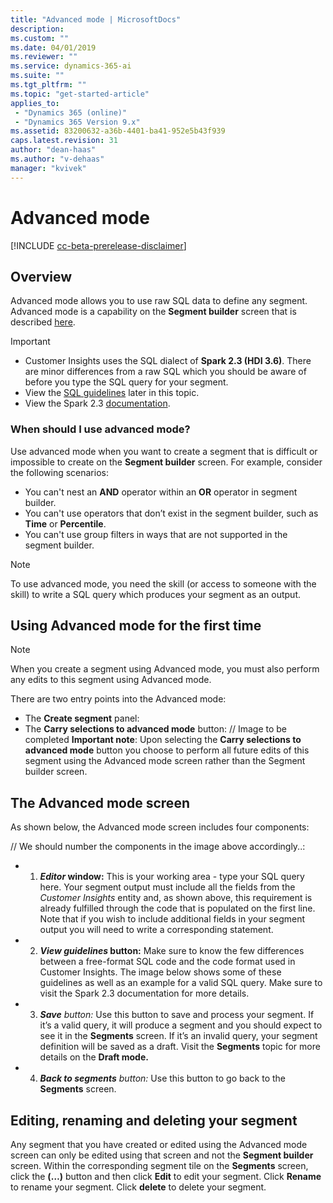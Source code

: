 ```yaml
---
title: "Advanced mode | MicrosoftDocs"
description: 
ms.custom: ""
ms.date: 04/01/2019
ms.reviewer: ""
ms.service: dynamics-365-ai
ms.suite: ""
ms.tgt_pltfrm: ""
ms.topic: "get-started-article"
applies_to: 
 - "Dynamics 365 (online)"
 - "Dynamics 365 Version 9.x"
ms.assetid: 83200632-a36b-4401-ba41-952e5b43f939
caps.latest.revision: 31
author: "dean-haas"
ms.author: "v-dehaas"
manager: "kvivek"
---
```

# Advanced mode

[!INCLUDE [cc-beta-prerelease-disclaimer](../includes/cc-beta-prerelease-disclaimer.md)]

## Overview

Advanced mode allows you to use raw SQL data to define any segment. Advanced mode is a capability on the **Segment builder** screen that is described [here](pm-segments.md). 

> [!IMPORTANT] 
> - Customer Insights uses the SQL dialect of **Spark 2.3 (HDI 3.6)**. There are minor differences from a raw SQL which you should be aware of before you type the SQL query for your segment. 
> - View the [SQL guidelines](NEED-LINK) later in this topic.
> - View the Spark 2.3 [documentation](NEED_LINK). 

### When should I use advanced mode? 

Use advanced mode when you want to create a segment that is difficult or impossible to create on the **Segment builder** screen. For example, consider the following scenarios:

 - You can't nest an **AND** operator within an **OR** operator in segment builder. 
 - You can't use operators that don’t exist in the segment builder, such as **Time** or **Percentile**. 
 - You can't use group filters in ways that are not supported in the segment builder. 

> [!NOTE]
> To use advanced mode, you need the skill (or access to someone with the skill) to write a SQL query which produces your segment as an output. 

## Using Advanced mode for the first time

> [!NOTE]
> When you create a segment using Advanced mode, you must also perform any edits to this segment using Advanced mode.

There are two entry points into the Advanced mode:

- The **Create segment** panel:
- The **Carry selections to advanced mode** button:
// Image to be completed
**Important note**: Upon selecting the **Carry selections to advanced mode** button you choose to perform all future edits of this segment using the Advanced mode screen rather than the Segment builder screen.

## The Advanced mode screen
As shown below, the Advanced mode screen includes four components:
 
// We should number the components in the image above accordingly..:
- 1. ***Editor* window:** This is your working area - type your SQL query here. Your segment output must include all the fields from the *Customer Insights* entity and, as shown above, this requirement is already fulfilled through the code that is populated on the first line. Note that if you wish to include additional fields in your segment output you will need to write a corresponding statement.
- 2. ***View guidelines* button:** Make sure to know the few differences between a free-format SQL code and the code format used in Customer Insights. The image below shows some of these guidelines as well as an example for a valid SQL query. Make sure to visit the Spark 2.3 documentation for more details.
 
- 3. ***Save** button:* Use this button to save and process your segment. If it’s a valid query, it will produce a segment and you should expect to see it in the **Segments** screen. If it’s an invalid query, your segment definition will be saved as a draft. Visit the **Segments** topic for more details on the **Draft mode.**
- 4. ***Back to segments** button:* Use this button to go back to the **Segments** screen.

## Editing, renaming and deleting your segment
Any segment that you have created or edited using the Advanced mode screen can only be edited using that screen and not the **Segment builder** screen. Within the corresponding segment tile on the **Segments** screen, click the **(…)** button and then click **Edit** to edit your segment. Click **Rename** to rename your segment. Click **delete** to delete your segment.
